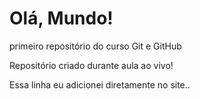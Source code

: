 # Olá, Mundo!
 primeiro repositório do curso Git e GitHub

Repositório criado durante aula ao vivo!

Essa linha eu adicionei diretamente no site..
